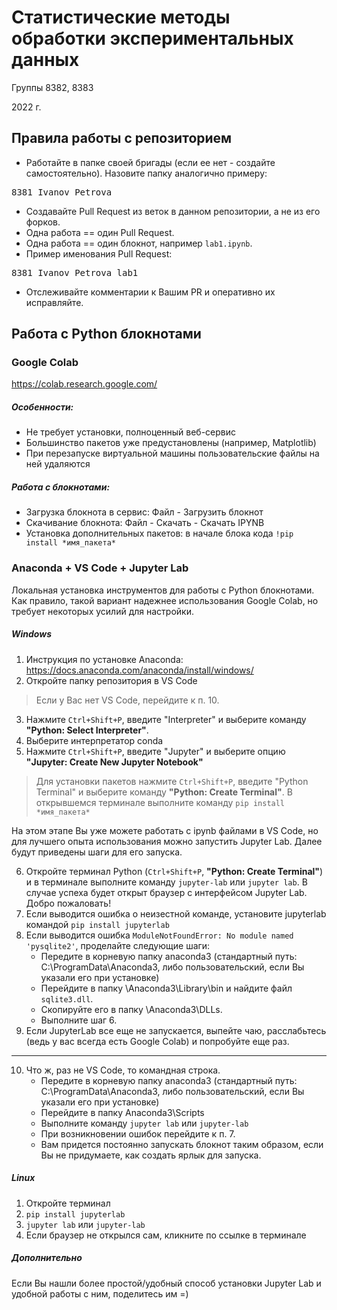 # Статистические методы обработки экспериментальных данных
Группы 8382, 8383

2022 г.

## Правила работы с репозиторием

  - Работайте в папке своей бригады (если ее нет - создайте самостоятельно). Назовите папку аналогично примеру:
<pre>
8381_Ivanov_Petrova
</pre>
  - Создавайте Pull Request из веток в данном репозитории, а не из его форков. 
  - Одна работа == один Pull Request.
  - Одна работа == один блокнот, например `lab1.ipynb`.
  - Пример именования Pull Request: 
<pre>
8381_Ivanov_Petrova_lab1
</pre>
  - Отслеживайте комментарии к Вашим PR и оперативно их исправляйте.

## Работа с Python блокнотами
### Google Colab
https://colab.research.google.com/

##### Особенности:
* Не требует установки, полноценный веб-сервис
* Большинство пакетов уже предустановлены (например, Matplotlib)
* При перезапуске виртуальной машины пользовательские файлы на ней удаляются

##### Работа с блокнотами:
* Загрузка блокнота в сервис: Файл - Загрузить блокнот
* Скачивание блокнота: Файл - Скачать - Скачать IPYNB
* Установка дополнительных пакетов: в начале блока кода `!pip install *имя_пакета*`

### Anaconda + VS Code + Jupyter Lab

Локальная установка инструментов для работы с Python блокнотами. Как правило, такой вариант надежнее использования Google Colab, но требует некоторых усилий для настройки.

##### Windows

1. Инструкция по установке Anaconda: https://docs.anaconda.com/anaconda/install/windows/
2. Откройте папку репозитория в VS Code

> Если у Вас нет VS Code, перейдите к п. 10.

3. Нажмите `Ctrl+Shift+P`, введите "Interpreter" и выберите команду **"Python: Select Interpreter"**.
4. Выберите интерпретатор conda
5. Нажмите `Ctrl+Shift+P`, введите "Jupyter" и выберите опцию **"Jupyter: Create New Jupyter Notebook"**

> Для установки пакетов нажмите `Ctrl+Shift+P`, введите "Python Terminal" и выберите команду **"Python: Create Terminal"**. В открывшемся терминале выполните команду `pip install *имя_пакета*`

На этом этапе Вы уже можете работать с ipynb файлами в VS Code, но для лучшего опыта использования можно запустить Jupyter Lab. Далее будут приведены шаги для его запуска.

6. Откройте терминал Python (`Ctrl+Shift+P`, **"Python: Create Terminal"**) и в терминале выполните команду `jupyter-lab` или `jupyter lab`. В случае успеха будет открыт браузер с интерфейсом Jupyter Lab. Добро пожаловать!
7. Если выводится ошибка о неизестной команде, установите jupyterlab командой `pip install jupyterlab`
8. Если выводится ошибка `ModuleNotFoundError: No module named 'pysqlite2'`, проделайте следующие шаги:
   * Передите в корневую папку anaconda3 (стандартный путь: C:\ProgramData\Anaconda3, либо пользовательский, если Вы указали его при установке)
   * Перейдите в папку \Anaconda3\Library\bin и   найдите файл `sqlite3.dll`.
   * Скопируйте его в папку \Anaconda3\DLLs.
   * Выполните шаг 6.
9. Если JupyterLab все еще не запускается, выпейте чаю, расслабьтесь (ведь у вас всегда есть Google Colab) и попробуйте еще раз. 
------
10. Что ж, раз не VS Code, то командная строка.
    * Передите в корневую папку anaconda3 (стандартный путь: C:\ProgramData\Anaconda3, либо пользовательский, если Вы указали его при установке)
    * Перейдите в папку Anaconda3\Scripts
    * Выполните команду `jupyter lab` или `jupyter-lab`
    * При возникновении ошибок перейдите к п. 7.
    * Вам придется постоянно запускать блокнот таким образом, если Вы не придумаете, как создать ярлык для запуска.

##### Linux
1. Откройте терминал
2. `pip install jupyterlab`
3. `jupyter lab` или `jupyter-lab`
4. Если браузер не открылся сам, кликните по ссылке в терминале


##### Дополнительно
Если Вы нашли более простой/удобный способ установки Jupyter Lab и удобной работы с ним, поделитесь им =)
